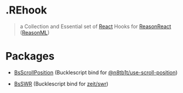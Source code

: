 # .REhook

> a Collection and Essential set of [React](http://reactjs.org) Hooks for [ReasonReact](https://reasonml.github.io/reason-react/) ([ReasonML](https://reasonml.github.io))

# Packages

- [BsScrollPosition](https://github.com/ri7nz/rehook/tree/master/packages/bs-scroll-position)
  (Bucklescript bind for [@n8tb1t/use-scroll-position](https://github.com/n8tb1t/use-scroll-position))

- [BsSWR](https://github.com/ri7nz/rehook/tree/master/packages/bs-swr)
  (Bucklescript bind for [zeit/swr](https://github.com/zeit/swr))
